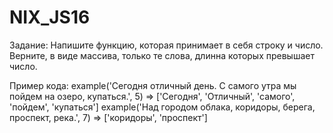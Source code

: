 # NIX_JS16
 
Задание: Напишите функцию, которая принимает в себя строку и число. Верните, в виде массива, только те слова, длинна которых превышает число.

Пример кода:
   example('Сегодня отличный день. С самого утра мы пойдем на озеро, купаться.', 5) => ['Сегодня', 'Отличный', 'самого', 'пойдем', 'купаться']
   example('Над городом облака, коридоры, берега, проспект, река.', 7) => ['коридоры', 'проспект']
